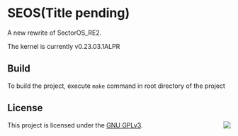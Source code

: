 # SEOS(Title pending)

A new rewrite of SectorOS_RE2.

The kernel is currently v0.23.03.1ALPR

## Build

To build the project, execute `make` command in root directory of the project

## License

This project is licensed under the [GNU GPLv3](../COPYING). <img align="right" src="https://www.gnu.org/graphics/gplv3-with-text-136x68.png"></img>
